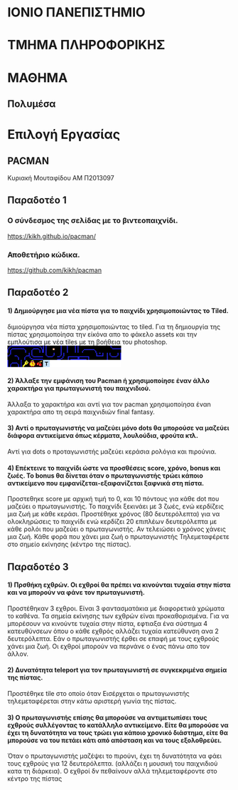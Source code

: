 # ΙΟΝΙΟ ΠΑΝΕΠΙΣΤΗΜΙΟ 


# ΤΜΗΜΑ ΠΛΗΡΟΦΟΡΙΚΗΣ 


# ΜΑΘΗΜΑ
## Πολυμέσα

# Επιλογή Εργασίας
## PACMAN

Κυριακή Μουταφίδου
ΑΜ Π2013097

## Παραδοτέο 1
### Ο σύνδεσμος της σελίδας με το βιντεοπαιχνίδι.

https://kikh.github.io/pacman/

### Αποθετήριο κώδικα.

https://github.com/kikh/pacman

## Παραδοτέο 2

#### 1) Δημιούργησε μια νέα πίστα για το παιχνίδι χρησιμοποιώντας το Tiled.

διμιούργησα νέα πίστα χρησιμοποιώντας το tiled. Για τη δημιουργία της πίστας χρησιμοποίησα την είκόνα απο το φάκελο assets και την εμπλούτισα με νέα tiles με τη βοήθεια του photoshop.
![](pacman-tiles.png)

#### 2) Άλλαξε την εμφάνιση του Pacman ή χρησιμοποίησε έναν άλλο χαρακτήρα για πρωταγωνιστή του παιχνιδιού.

Άλλαξα το χαρακτήρα και αντί για τον pacman χρησιμοποίησα έναn χαρακτήρα απο τη σειρά παιχνιδιών final fantasy.

#### 3) Αντί ο πρωταγωνιστής να μαζεύει μόνο dots θα μπορούσε να μαζεύει διάφορα αντικείμενα όπως κέρματα, λουλούδια, φρούτα κτλ.
Αντί για dots ο προταγωνιστής μαζεύει κεράσια ρολόγια και πιρούνια.

#### 4) Επέκτεινε το παιχνίδι ώστε να προσθέσεις score, χρόνο, bonus και ζωές. Το bonus θα δίνεται όταν ο πρωταγωνιστής τρώει κάποιο αντικείμενο που εμφανίζεται-εξαφανίζεται ξαφνικά στη πίστα.
Προστεθηκε score με αρχική τιμή το 0, και 10 πόντους για κάθε dot που μαζεύει ο πρωταγωνιστής. Το παιχνίδι ξεκινάει με 3 ζωές, ενώ κερδίζεις μια ζωή με κάθε κεράσι. Προστέθηκε χρόνος (80 δευτερόλεπτα) για να ολοκληρώσεις το παιχνίδι ενώ κερδίζει 20 επιπλέων δευτερόλεπτα με κάθε ρολόι που μαζεύει ο πρωταγωνιστής. Αν τελειώσει ο χρόνος χάνεις μια ζωή. Κάθε φορά που χάνει μια ζωή ο πρωταγωνιστής Τηλεμεταφέρετε στο σημείο εκίνησης (κέντρο της πίστας).

## Παραδοτέο 3

#### 1) Πρσθήκη εχθρών. Οι εχθροί θα πρέπει να κινούνται τυχαία στην πίστα και να μπορούν να φάνε τον πρωταγωνιστή.
Προστέθηκαν 3 εχθροι. Είναι 3 φαντασματάκια με διαφορετικά χρώματα το καθένα. Τα σημεία εκίνησης των εχθρών είναι προκαθορισμένα. Για να μπορέσουν να κινούντε τυχαία στην πίστα, εφτιαξα ένα σύστημα 4 κατευθύνσεων όπου ο κάθε εχθρός αλλάζει τυχαία κατεύθυνση ανα 2 δευτερόλεπτα. Εάν ο πρωταγωνιστής έρθει σε επαφή με τους εχθρούς χάνει μια ζωή. Οι εχθροί μπορούν να περνάνε ο ένας πάνω απο τον άλλον. 


#### 2) Δυνατότητα teleport για τον πρωταγωνιστή σε συγκεκριμένα σημεία της πίστας.
Προστέθηκε tile στο οποίο όταν Εισέρχεται ο πρωταγωνιστής τηλεμεταφέρεται στην κάτω αριστερή γωνία της πίστας. 

#### 3) Ο πρωταγωνιστής επίσης θα μπορούσε να αντιμετωπίσει τους εχθρούς συλλέγοντας το κατάλληλο αντικείμενο. Είτε θα μπορούσε να έχει τη δυνατότητα να τους τρώει για κάποιο χρονικό διάστημα, είτε θα μπορούσε να του πετάει κάτι από απόσταση και να τους εξολοθρεύει.
Όταν ο πρωταγωνιστής μαζέψει το πιρούνι, έχει τη δυνατότητα να φάει τους εχθρούς για 12 δευτερόλεπτα. (αλλάζει η μουσική του παιχνιδιού κατα τη διάρκεια). Ο εχθροί δν πεθαίνουν αλλά τηλεμεταφέροντε στο κέντρο της πίστας
